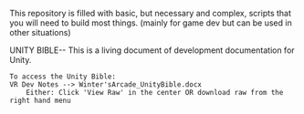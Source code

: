 This repository is filled with basic, but necessary and complex, scripts that you will need to build most things. 
(mainly for game dev but can be used in other situations)

UNITY BIBLE-- This is a living document of development documentation for Unity.

  	To access the Unity Bible:
    VR Dev Notes --> Winter'sArcade_UnityBible.docx
		Either: Click 'View Raw' in the center OR download raw from the right hand menu
    
